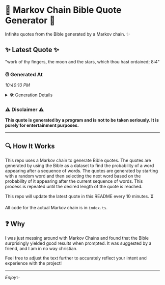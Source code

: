 # 📖 Markov Chain Bible Quote Generator 📖

Infinite quotes from the Bible generated by a Markov chain. ✨

## ✨ Latest Quote ✨
"work of thy fingers, the moon and the stars, which thou hast ordained; 8:4"

### ⏰ Generated At
*10:40:10 PM*

<details>
    <summary>🛠️ Generation Details</summary>
    <p>
        <strong>🌱 Seed:</strong> work<br>
        <strong>🔄 Iterations:</strong> 13<br>
        <strong>📜 Context History:</strong><br>[ work ]: of<br>[ work, of ]: thy<br>[ work, of, thy ]: fingers,<br>[ work, of, thy, fingers, ]: the<br>[ work, of, thy, fingers,, the ]: moon<br>[ work, of, thy, fingers,, the, moon ]: and<br>[ of, thy, fingers,, the, moon, and ]: the<br>[ thy, fingers,, the, moon, and, the ]: stars,<br>[ fingers,, the, moon, and, the, stars, ]: which<br>[ the, moon, and, the, stars,, which ]: thou<br>[ moon, and, the, stars,, which, thou ]: hast<br>[ and, the, stars,, which, thou, hast ]: ordained;<br>[ the, stars,, which, thou, hast, ordained; ]: 8:4<br>
    </p>
</details>

### ⚠️ Disclaimer ⚠️
**This quote is generated by a program and is not to be taken seriously. It is purely for entertainment purposes.**

---

## 🔍 How It Works

This repo uses a Markov chain to generate Bible quotes. The quotes are generated by using the Bible as a dataset to find the probability of a word appearing after a sequence of words. The quotes are generated by starting with a random word and then selecting the next word based on the probability of it appearing after the current sequence of words. This process is repeated until the desired length of the quote is reached.

This repo will update the latest quote in this README every 10 minutes. ⏳

All code for the actual Markov chain is in `index.ts`.

## ❓ Why

I was just messing around with Markov Chains and found that the Bible surprisingly yielded good results when prompted. 
It was suggested by a friend, and I am in no way christian.

Feel free to adjust the text further to accurately reflect your intent and experience with the project!

---

*Enjoy*✨
